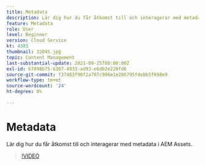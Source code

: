 ```yaml
---
title: Metadata
description: Lär dig hur du får åtkomst till och interagerar med metadata i AEM Assets.
feature: Metadata
role: User
level: Beginner
version: Cloud Service
kt: 4303
thumbnail: 32045.jpg
topic: Content Management
last-substantial-update: 2021-09-25T00:00:00Z
exl-id: 67898b75-6307-4933-ad93-e6db2e220fd6
source-git-commit: f37483f90f2a707c906e1e206795fdebb5f698e9
workflow-type: tm+mt
source-wordcount: '24'
ht-degree: 0%

---
```


# Metadata

Lär dig hur du får åtkomst till och interagerar med metadata i AEM Assets.

>[!VIDEO](https://video.tv.adobe.com/v/32045/?quality=12&learn=on&hidetitle=true)
